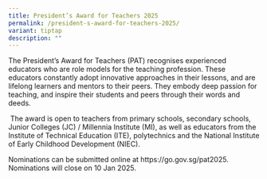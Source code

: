 ```yaml
---
title: President’s Award for Teachers 2025
permalink: /president-s-award-for-teachers-2025/
variant: tiptap
description: ""
---
```

<p>The President’s Award for Teachers (PAT) recognises experienced educators
who are role models for the teaching profession. These educators constantly
adopt innovative approaches in their lessons, and are lifelong learners
and mentors to their peers. They embody deep passion for teaching, and
inspire their students and peers through their words and deeds.</p>
<p>&nbsp;The award is open to teachers from primary schools, secondary schools,
Junior Colleges (JC) / Millennia Institute (MI), as well as educators from
the Institute of Technical Education (ITE), polytechnics and the National
Institute of Early Childhood Development (NIEC).</p>
<p>Nominations can be submitted online at <a rel="noopener noreferrer nofollow" target="_blank">https://go.gov.sg/pat2025</a>.
Nominations will close on 10 Jan 2025.</p>